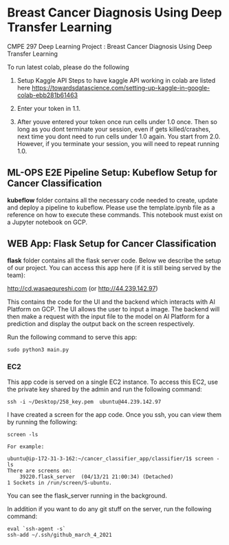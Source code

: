 #  Breast Cancer Diagnosis Using Deep Transfer Learning

CMPE 297 Deep Learning Project : Breast Cancer Diagnosis Using Deep Transfer Learning


To run latest colab, please do the following
1. Setup Kaggle API
Steps to have kaggle API working in colab are listed here
https://towardsdatascience.com/setting-up-kaggle-in-google-colab-ebb281b61463

2. Enter your token in 1.1. 

3. After youve entered your token once run cells under 1.0 once. Then so long as you dont terminate your session, even if gets killed/crashes,
next time you dont need to run cells under 1.0 again. You start from 2.0. However, if you terminate your session, you will need to repeat running 1.0.

## ML-OPS E2E Pipeline Setup: Kubeflow Setup for Cancer Classification

**kubeflow** folder contains all the necessary code needed to create, update and deploy a pipeline to kubeflow. Please use the template.ipynb file as a reference on how to execute these commands. This notebook must exist on a Jupyter notebook on GCP.

## WEB App: Flask Setup for Cancer Classification
**flask** folder contains all the flask server code. Below we describe the setup of our project. You can access this app here (if it is still being served by the team):

http://cd.wasaequreshi.com (or http://44.239.142.97)

This contains the code for the UI and the backend which interacts with AI Platform on GCP. The UI allows the user to input a image. The backend will then make a request with the input file to the model on AI Platform for a prediction and display the output back on the screen respectively.

Run the following command to serve this app:

```
sudo python3 main.py
```

### EC2
This app code is served on a single EC2 instance. To access this EC2, use the private key shared by the admin and run the following command:

```
ssh -i ~/Desktop/258_key.pem  ubuntu@44.239.142.97
```

I have created a screen for the app code. Once you ssh, you can view them by running the following:

```
screen -ls

For example:

ubuntu@ip-172-31-3-162:~/cancer_classifier_app/classifier/1$ screen -ls
There are screens on:
	39220.flask_server	(04/13/21 21:00:34)	(Detached)
1 Sockets in /run/screen/S-ubuntu.
```

You can see the flask_server running in the background.

In addition if you want to do any git stuff on the server, run the following command:

```
eval `ssh-agent -s`
ssh-add ~/.ssh/github_march_4_2021
```
